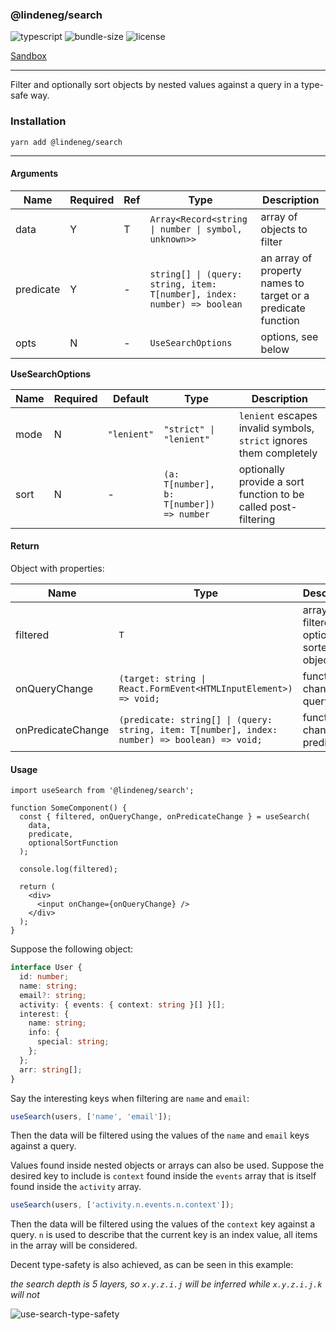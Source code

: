 ### @lindeneg/search

![typescript](https://badgen.net/badge/icon/typescript?icon=typescript&label) ![bundle-size](https://badgen.net/bundlephobia/min/@lindeneg/search) ![license](https://badgen.net/npm/license/@lindeneg/search)

[Sandbox](https://codesandbox.io/s/lindeneg-search-5ccji)

---

Filter and optionally sort objects by nested values against a query in a type-safe way.

### Installation

`yarn add @lindeneg/search`

---

#### Arguments

| Name      | Required | Ref | Type                                                                     | Description                                                  |
| --------- | -------- | --- | ------------------------------------------------------------------------ | ------------------------------------------------------------ |
| data      | Y        | T   | `Array<Record<string \| number \| symbol, unknown>>`                     | array of objects to filter                                   |
| predicate | Y        | -   | `string[] \| (query: string, item: T[number], index: number) => boolean` | an array of property names to target or a predicate function |
| opts      | N        | -   | `UseSearchOptions`                                                       | options, see below                                           |

**UseSearchOptions**

| Name | Required | Default     | Type                                     | Description                                                         |
| ---- | -------- | ----------- | ---------------------------------------- | ------------------------------------------------------------------- |
| mode | N        | `"lenient"` | `"strict" \| "lenient"`                  | `lenient` escapes invalid symbols, `strict` ignores them completely |
| sort | N        | -           | `(a: T[number], b: T[number]) => number` | optionally provide a sort function to be called post-filtering      |

#### Return

Object with properties:

| Name              | Type                                                                                           | Description                                   |
| ----------------- | ---------------------------------------------------------------------------------------------- | --------------------------------------------- |
| filtered          | `T`                                                                                            | array of filtered, optionally sorted, objects |
| onQueryChange     | `(target: string \| React.FormEvent<HTMLInputElement>) => void;`                               | function to change query                      |
| onPredicateChange | `(predicate: string[] \| (query: string, item: T[number], index: number) => boolean) => void;` | function to change predicate                  |

#### Usage

```tsx
import useSearch from '@lindeneg/search';

function SomeComponent() {
  const { filtered, onQueryChange, onPredicateChange } = useSearch(
    data,
    predicate,
    optionalSortFunction
  );

  console.log(filtered);

  return (
    <div>
      <input onChange={onQueryChange} />
    </div>
  );
}
```

Suppose the following object:

```ts
interface User {
  id: number;
  name: string;
  email?: string;
  activity: { events: { context: string }[] }[];
  interest: {
    name: string;
    info: {
      special: string;
    };
  };
  arr: string[];
}
```

Say the interesting keys when filtering are `name` and `email`:

```ts
useSearch(users, ['name', 'email']);
```

Then the data will be filtered using the values of the `name` and `email` keys against a query.

Values found inside nested objects or arrays can also be used. Suppose the desired key to include is `context` found inside the `events` array that is itself found inside the `activity` array.

```ts
useSearch(users, ['activity.n.events.n.context']);
```

Then the data will be filtered using the values of the `context` key against a query. `n` is used to describe that the current key is an index value, all items in the array will be considered.

Decent type-safety is also achieved, as can be seen in this example:

_the search depth is 5 layers, so `x.y.z.i.j` will be inferred while `x.y.z.i.j.k` will not_

![use-search-type-safety](https://raw.githubusercontent.com/Lindeneg/lindeneg-npm-packages/master/assets/useSearch.png)
